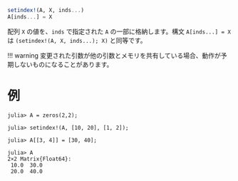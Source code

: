 ```julia
setindex!(A, X, inds...)
A[inds...] = X
```

配列 `X` の値を、`inds` で指定された `A` の一部に格納します。構文 `A[inds...] = X` は `(setindex!(A, X, inds...); X)` と同等です。

!!! warning
    変更された引数が他の引数とメモリを共有している場合、動作が予期しないものになることがあります。


# 例

```jldoctest
julia> A = zeros(2,2);

julia> setindex!(A, [10, 20], [1, 2]);

julia> A[[3, 4]] = [30, 40];

julia> A
2×2 Matrix{Float64}:
 10.0  30.0
 20.0  40.0
```
